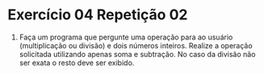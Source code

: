 # Exercício 04 Repetição 02

1. Faça um programa que pergunte uma operação para ao usuário (multiplicação ou divisão) e dois números inteiros. Realize a operação solicitada utilizando apenas soma e subtração. No caso da divisão não ser exata o resto deve ser exibido.
